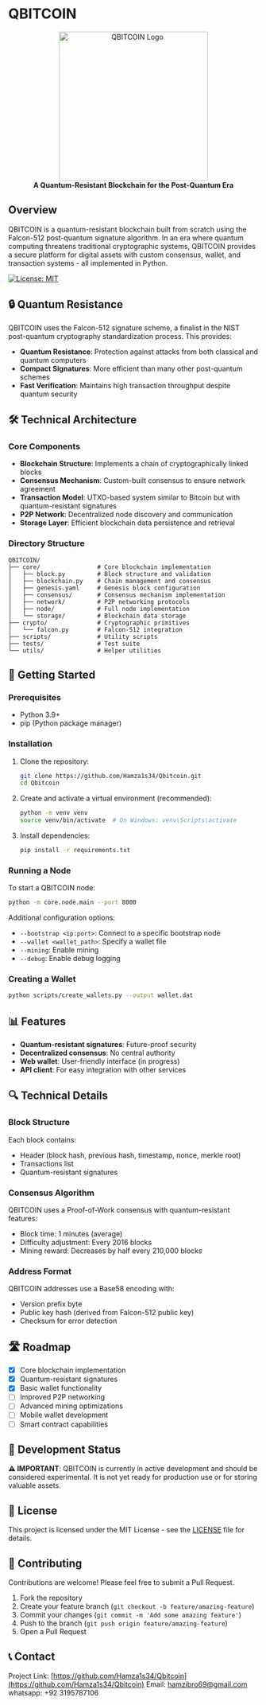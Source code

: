 # QBITCOIN

<div align="center">
  <img src="https://via.qbit.live/300x150?text=QBITCOIN" alt="QBITCOIN Logo" width="300">
  <br>
  <strong>A Quantum-Resistant Blockchain for the Post-Quantum Era</strong>
</div>

## Overview

QBITCOIN is a quantum-resistant blockchain built from scratch using the Falcon-512 post-quantum signature algorithm. In an era where quantum computing threatens traditional cryptographic systems, QBITCOIN provides a secure platform for digital assets with custom consensus, wallet, and transaction systems - all implemented in Python.

[![License: MIT](https://img.shields.io/badge/License-MIT-yellow.svg)](https://opensource.org/licenses/MIT)

## 🔒 Quantum Resistance

QBITCOIN uses the Falcon-512 signature scheme, a finalist in the NIST post-quantum cryptography standardization process. This provides:

- **Quantum Resistance**: Protection against attacks from both classical and quantum computers
- **Compact Signatures**: More efficient than many other post-quantum schemes
- **Fast Verification**: Maintains high transaction throughput despite quantum security

## 🛠️ Technical Architecture

### Core Components

- **Blockchain Structure**: Implements a chain of cryptographically linked blocks
- **Consensus Mechanism**: Custom-built consensus to ensure network agreement
- **Transaction Model**: UTXO-based system similar to Bitcoin but with quantum-resistant signatures
- **P2P Network**: Decentralized node discovery and communication
- **Storage Layer**: Efficient blockchain data persistence and retrieval

### Directory Structure

```
QBITCOIN/
├── core/                # Core blockchain implementation
│   ├── block.py         # Block structure and validation
│   ├── blockchain.py    # Chain management and consensus
│   ├── genesis.yaml     # Genesis block configuration
│   ├── consensus/       # Consensus mechanism implementation
│   ├── network/         # P2P networking protocols
│   ├── node/            # Full node implementation
│   └── storage/         # Blockchain data storage
├── crypto/              # Cryptographic primitives
│   └── falcon.py        # Falcon-512 integration
├── scripts/             # Utility scripts
├── tests/               # Test suite
└── utils/               # Helper utilities
```

## 🚀 Getting Started

### Prerequisites

- Python 3.9+ 
- pip (Python package manager)

### Installation

1. Clone the repository:
   ```bash
   git clone https://github.com/Hamza1s34/Qbitcoin.git
   cd Qbitcoin
   ```

2. Create and activate a virtual environment (recommended):
   ```bash
   python -m venv venv
   source venv/bin/activate  # On Windows: venv\Scripts\activate
   ```

3. Install dependencies:
   ```bash
   pip install -r requirements.txt
   ```

### Running a Node

To start a QBITCOIN node:

```bash
python -m core.node.main --port 8000
```

Additional configuration options:
- `--bootstrap <ip:port>`: Connect to a specific bootstrap node
- `--wallet <wallet_path>`: Specify a wallet file
- `--mining`: Enable mining
- `--debug`: Enable debug logging

### Creating a Wallet

```bash
python scripts/create_wallets.py --output wallet.dat
```

## 📊 Features

- **Quantum-resistant signatures**: Future-proof security
- **Decentralized consensus**: No central authority
- **Web wallet**: User-friendly interface (in progress)
- **API client**: For easy integration with other services

## 🔍 Technical Details

### Block Structure

Each block contains:
- Header (block hash, previous hash, timestamp, nonce, merkle root)
- Transactions list
- Quantum-resistant signatures

### Consensus Algorithm

QBITCOIN uses a Proof-of-Work consensus with quantum-resistant features:
- Block time: 1 minutes (average)
- Difficulty adjustment: Every 2016 blocks
- Mining reward: Decreases by half every 210,000 blocks

### Address Format

QBITCOIN addresses use a Base58 encoding with:
- Version prefix byte
- Public key hash (derived from Falcon-512 public key)
- Checksum for error detection

## 🛣️ Roadmap

- [x] Core blockchain implementation
- [x] Quantum-resistant signatures
- [x] Basic wallet functionality
- [ ] Improved P2P networking
- [ ] Advanced mining optimizations
- [ ] Mobile wallet development
- [ ] Smart contract capabilities

## 🧪 Development Status

**⚠️ IMPORTANT**: QBITCOIN is currently in active development and should be considered experimental. It is not yet ready for production use or for storing valuable assets.

## 📜 License

This project is licensed under the MIT License - see the [LICENSE](LICENSE) file for details.

## 👥 Contributing

Contributions are welcome! Please feel free to submit a Pull Request.

1. Fork the repository
2. Create your feature branch (`git checkout -b feature/amazing-feature`)
3. Commit your changes (`git commit -m 'Add some amazing feature'`)
4. Push to the branch (`git push origin feature/amazing-feature`)
5. Open a Pull Request

## 📞 Contact

Project Link: [https://github.com/Hamza1s34/Qbitcoin](https://github.com/Hamza1s34/Qbitcoin)
Email: hamzibro69@gmail.com
whatsapp: +92 3195787106

